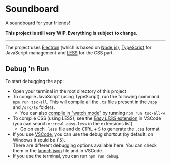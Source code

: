 # Soundboard
 A soundboard for your friends!

**This project is still very WIP. Everything is subject to change.**

<hr/>

The project uses [Electron](https://www.electronjs.org/) (which is based on [Node.js](https://nodejs.org/en/)), [TypeScript](https://www.typescriptlang.org/) for JavaScript management and [LESS](https://lesscss.org/) for the CSS part.

## Debug 'n Run
To start debugging the app:
- Open your terminal in the root directory of this project
- To compile JavaScript (using TypeScript), run the following command: `npm run tsc-all`. This will compile all the `.ts` files present in the `/app` and `/src/ts` folders.
  - You can also [compile in "watch mode"](https://www.typescriptlang.org/docs/handbook/configuring-watch.html) by running `npm run tsc-all-w`
  <!-- TODO: use official LESS Node.js compilation as primary option -->
- To compile CSS (using LESS), see the [*Easy LESS* extension](https://marketplace.visualstudio.com/items?itemName=mrcrowl.easy-less) in VSCode (you can search `mrcrowl.easy-less` in the extensions list)
  - Go on each `.less` file and do <kbd>CTRL</kbd> + <kbd>S</kbd> to generate the `.css` format
- If you use [VSCode](https://code.visualstudio.com/), you can use the debug shortcut (by default, on Windows it sould be <kbd>F5</kbd>).<br />
  There are different debugging options available here. You can check them in the [launch.json](./.vscode/launch.json) file and in VSCode.
- If you use the terminal, you can run `npm run debug`.

<!-- TODO: add forced TS compilation -->